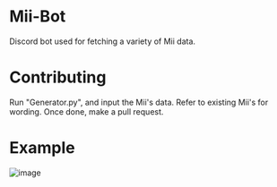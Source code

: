 # Mii-Bot
Discord bot used for fetching a variety of Mii data.

# Contributing
Run "Generator.py", and input the Mii's data. Refer to existing Mii's for wording. Once done, make a pull request.

# Example
![image](https://user-images.githubusercontent.com/82438230/173198988-aa901174-3912-4a28-9590-be89082f9988.png)
